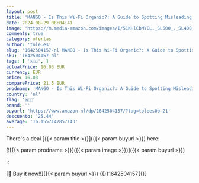 ```yaml
---
layout: post
title: 'MANGO - Is This Wi-Fi Organic?: A Guide to Spotting Misleading Science Online: A Guide to Spotting Misleading Science Online  Science Myths Debunked '
date: 2024-08-29 08:04:41
image: 'https://m.media-amazon.com/images/I/51KHlCbMYCL._SL500_._SL400_.jpg'
comments: true
category: ofertas
author: 'tole.es'
slug: '1642504157-nl MANGO - Is This Wi-Fi Organic?: A Guide to Spotting...'
sku: '1642504157-nl'
tags: [ '🇳🇱', ]
actualPrice: 16.03 EUR
currency: EUR
price: 16.03
comparePrice: 21.5 EUR
prodname: 'MANGO - Is This Wi-Fi Organic?: A Guide to Spotting Misleading Science Online: A Guide to Spotting Misleading Science Online  Science Myths Debunked '
country: 'nl'
flag: '🇳🇱'
brand: ''
buyurl: 'https://www.amazon.nl/dp/1642504157/?tag=tolees0b-21'
descuento: '25.44'
average: '16.1557142857143'
---
```


There's a deal [{{< param title >}}]({{< param buyurl >}})  here:

[![{{< param prodname >}}]({{< param image >}})]({{< param buyurl >}})

ℹ️:


[🛒 Buy it now!!]({{< param buyurl >}})
{{<world>}}1642504157{{</world>}}

